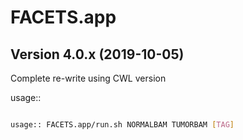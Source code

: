 # FACETS.app

## Version 4.0.x (2019-10-05)

Complete re-write using CWL version

usage::
```bash

usage:: FACETS.app/run.sh NORMALBAM TUMORBAM [TAG]

```

